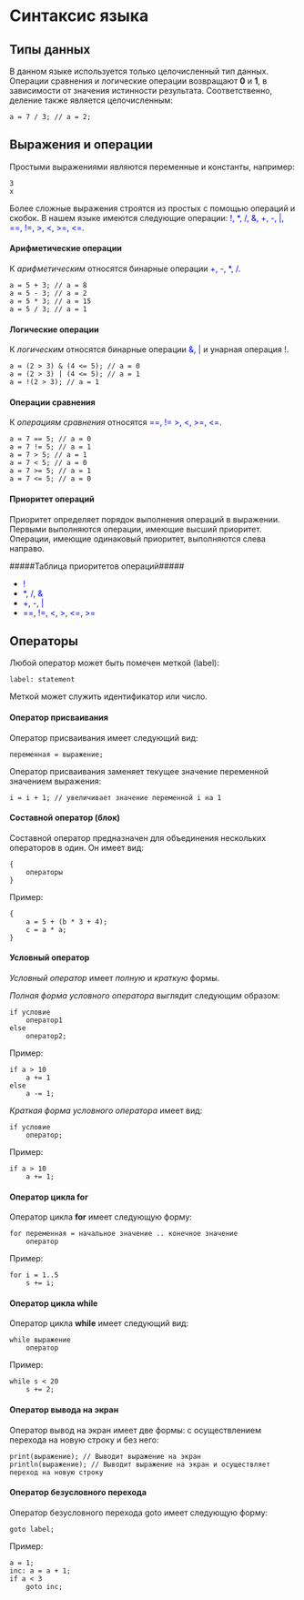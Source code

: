 # Синтаксис языка #

## Типы данных ##
В данном языке используется только целочисленный тип данных. Операции сравнения и логические операции возвращают **0** и **1**, в зависимости от значения истинности результата. Соответственно, деление также является целочисленным:

	a = 7 / 3; // a = 2;

## Выражения и операции ##
Простыми выражениями являются переменные и константы, например:

	3
	x

Более сложные выражения строятся из простых с помощью операций и скобок. В нашем языке имеются следующие операции:
<font color="blue"> !, *, /, &, +, -, |, ==, !=, >, <, >=, <=</font>.

#### Арифметические операции ####
К *арифметическим* относятся бинарные операции <font color="blue"> +, -, *, /</font>.

	a = 5 + 3; // a = 8
	a = 5 - 3; // a = 2
	a = 5 * 3; // a = 15
	a = 5 / 3; // a = 1

#### Логические операции ####
К *логическим* относятся бинарные операции <font color="blue"> &, |</font> и унарная операция <font color="blue"> !</font>.

	a = (2 > 3) & (4 <= 5); // a = 0
	a = (2 > 3) | (4 <= 5); // a = 1
	a = !(2 > 3); // a = 1

#### Операции сравнения ####
К *операциям сравнения* относятся <font color="blue"> ==, != >, <, >=, <=</font>.

	a = 7 == 5; // a = 0
	a = 7 != 5; // a = 1
	a = 7 > 5; // a = 1
	a = 7 < 5; // a = 0
	a = 7 >= 5; // a = 1
	a = 7 <= 5; // a = 0

#### Приоритет операций ####
Приоритет определяет порядок выполнения операций в выражении. Первыми выполняются операции, имеющие высший приоритет. Операции, имеющие одинаковый приоритет, выполняются слева направо.

#####Таблица приоритетов операций#####

- <font color="blue"> !</font>
- <font color="blue"> *</font>, <font color="blue"> /</font>, <font color="blue"> &</font>
- <font color="blue"> +</font>, <font color="blue"> -</font>, <font color="blue"> |</font>
- <font color="blue"> ==</font>, <font color="blue"> !=</font>, <font color="blue"> <</font>, <font color="blue"> ></font>, <font color="blue"> <=</font>, <font color="blue"> >=</font>

## Операторы ##

Любой оператор может быть помечен меткой (label):

	label: statement

Меткой может служить идентификатор или число.

#### Оператор присваивания ####
Оператор присваивания имеет следующий вид:

	переменная = выражение;	

Оператор присваивания заменяет текущее значение переменной значением выражения:

	i = i + 1; // увеличивает значение переменной i на 1


#### Составной оператор (блок) ####
Составной оператор предназначен для объединения нескольких операторов в один. Он имеет вид:

	{
		операторы
	}
Пример:

	{
		a = 5 + (b * 3 + 4);
		c = a * a;
	}

#### Условный оператор ####

*Условный оператор* имеет *полную* и *краткую* формы. 

*Полная форма условного оператора* выглядит следующим образом:

	if условие
		оператор1
	else
		оператор2;

Пример:

	if a > 10
		a += 1
	else
		a -= 1;

*Краткая форма условного оператора* имеет вид:

	if условие
		оператор;

Пример:

	if a > 10
		a += 1;

#### Оператор цикла for ####
Оператор цикла **for** имеет следующую форму:

	for переменная = начальное значение .. конечное значение
		оператор
Пример:

	for i = 1..5
		s += i;

#### Оператор цикла while ####
Оператор цикла **while** имеет следующий вид:

	while выражение
		оператор
Пример:

	while s < 20
		s += 2;

#### Оператор вывода на экран ####
Оператор вывод на экран имеет две формы: с осуществлением перехода на новую строку и без него:

	print(выражение); // Выводит выражение на экран
	println(выражение); // Выводит выражение на экран и осуществляет переход на новую строку 
	
#### Оператор безусловного перехода ####
Оператор безусловного перехода goto имеет следующую форму:
	
	goto label;

Пример:
	
	a = 1;
	inc: a = a + 1;
	if a < 3
		goto inc;
